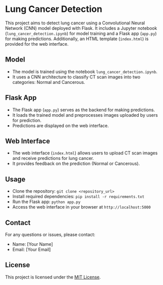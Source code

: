 
# Lung Cancer Detection

This project aims to detect lung cancer using a Convolutional Neural Network (CNN) model deployed with Flask. It includes a Jupyter notebook (`lung_cancer_detection.ipynb`) for model training and a Flask app (`app.py`) for making predictions. Additionally, an HTML template (`index.html`) is provided for the web interface.

## Model
- The model is trained using the notebook `lung_cancer_detection.ipynb`.
- It uses a CNN architecture to classify CT scan images into two categories: Normal and Cancerous.

## Flask App
- The Flask app (`app.py`) serves as the backend for making predictions.
- It loads the trained model and preprocesses images uploaded by users for prediction.
- Predictions are displayed on the web interface.

## Web Interface
- The web interface (`index.html`) allows users to upload CT scan images and receive predictions for lung cancer.
- It provides feedback on the prediction (Normal or Cancerous).

## Usage
- Clone the repository: `git clone <repository_url>`
- Install required dependencies: `pip install -r requirements.txt`
- Run the Flask app: `python app.py`
- Access the web interface in your browser at `http://localhost:5000`

## Contact
For any questions or issues, please contact:
- Name: [Your Name]
- Email: [Your Email]

## License
This project is licensed under the [MIT License](LICENSE).
